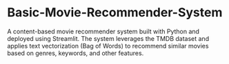 # Basic-Movie-Recommender-System

A content-based movie recommender system built with Python and deployed using Streamlit. The system leverages the TMDB dataset and applies text vectorization (Bag of Words) to recommend similar movies based on genres, keywords, and other features.
